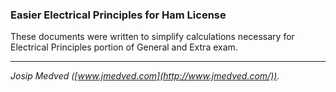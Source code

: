 ### Easier Electrical Principles for Ham License ###

These documents were written to simplify calculations necessary for Electrical
Principles portion of General and Extra exam.

---

*Josip Medved ([www.jmedved.com](http://www.jmedved.com/)).*
